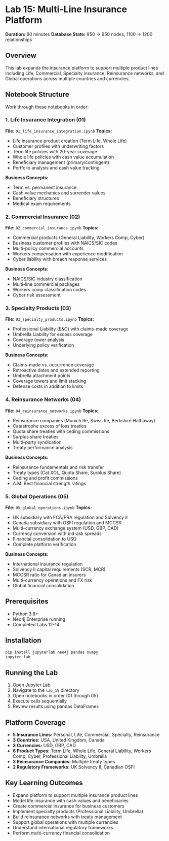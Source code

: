 # Lab 15: Multi-Line Insurance Platform

**Duration:** 60 minutes
**Database State:** 850 → 950 nodes, 1100 → 1200 relationships

## Overview

This lab expands the insurance platform to support multiple product lines including Life, Commercial, Specialty insurance, Reinsurance networks, and Global operations across multiple countries and currencies.

## Notebook Structure

Work through these notebooks in order:

### 1. Life Insurance Integration (01)
**File:** `01_life_insurance_integration.ipynb`
**Topics:**
- Life insurance product creation (Term Life, Whole Life)
- Customer profiles with underwriting factors
- Term life policies with 20-year coverage
- Whole life policies with cash value accumulation
- Beneficiary management (primary/contingent)
- Portfolio analysis and cash value tracking

**Business Concepts:**
- Term vs. permanent insurance
- Cash value mechanics and surrender values
- Beneficiary structures
- Medical exam requirements

### 2. Commercial Insurance (02)
**File:** `02_commercial_insurance.ipynb`
**Topics:**
- Commercial products (General Liability, Workers Comp, Cyber)
- Business customer profiles with NAICS/SIC codes
- Multi-policy commercial accounts
- Workers compensation with experience modification
- Cyber liability with breach response services

**Business Concepts:**
- NAICS/SIC industry classification
- Multi-line commercial packages
- Workers comp classification codes
- Cyber risk assessment

### 3. Specialty Products (03)
**File:** `03_specialty_products.ipynb`
**Topics:**
- Professional Liability (E&O) with claims-made coverage
- Umbrella Liability for excess coverage
- Coverage tower analysis
- Underlying policy verification

**Business Concepts:**
- Claims-made vs. occurrence coverage
- Retroactive dates and extended reporting
- Umbrella attachment points
- Coverage towers and limit stacking
- Defense costs in addition to limits

### 4. Reinsurance Networks (04)
**File:** `04_reinsurance_networks.ipynb`
**Topics:**
- Reinsurance companies (Munich Re, Swiss Re, Berkshire Hathaway)
- Catastrophe excess of loss treaties
- Quota share treaties with ceding commissions
- Surplus share treaties
- Multi-party syndication
- Treaty performance analysis

**Business Concepts:**
- Reinsurance fundamentals and risk transfer
- Treaty types (Cat XOL, Quota Share, Surplus Share)
- Ceding and profit commissions
- A.M. Best financial strength ratings

### 5. Global Operations (05)
**File:** `05_global_operations.ipynb`
**Topics:**
- UK subsidiary with FCA/PRA regulation and Solvency II
- Canada subsidiary with OSFI regulation and MCCSR
- Multi-currency exchange system (USD, GBP, CAD)
- Currency conversion with bid-ask spreads
- Financial consolidation to USD
- Complete platform verification

**Business Concepts:**
- International insurance regulation
- Solvency II capital requirements (SCR, MCR)
- MCCSR ratio for Canadian insurers
- Multi-currency operations and FX risk
- Global financial consolidation

## Prerequisites

- Python 3.8+
- Neo4j Enterprise running
- Completed Labs 12-14

## Installation

```bash
pip install jupyterlab neo4j pandas numpy
jupyter lab
```

## Running the Lab

1. Open Jupyter Lab
2. Navigate to the `lab_15` directory
3. Open notebooks in order (01 through 05)
4. Execute cells sequentially
5. Review results using pandas DataFrames

## Platform Coverage

- **5 Insurance Lines:** Personal, Life, Commercial, Specialty, Reinsurance
- **3 Countries:** USA, United Kingdom, Canada
- **3 Currencies:** USD, GBP, CAD
- **6 Product Types:** Term Life, Whole Life, General Liability, Workers Comp, Cyber, Professional Liability, Umbrella
- **3 Reinsurance Companies:** Multiple treaty types
- **2 Regulatory Frameworks:** UK Solvency II, Canadian OSFI

## Key Learning Outcomes

- Expand platform to support multiple insurance product lines
- Model life insurance with cash values and beneficiaries
- Create commercial insurance for business customers
- Implement specialty products (Professional Liability, Umbrella)
- Build reinsurance networks with treaty management
- Support global operations with multiple currencies
- Understand international regulatory frameworks
- Perform multi-currency financial consolidation
